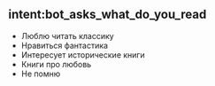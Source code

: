 ## intent:bot_asks_what_do_you_read
- Люблю читать классику
- Нравиться фантастика
- Интересует исторические книги
- Книги про любовь
- Не помню